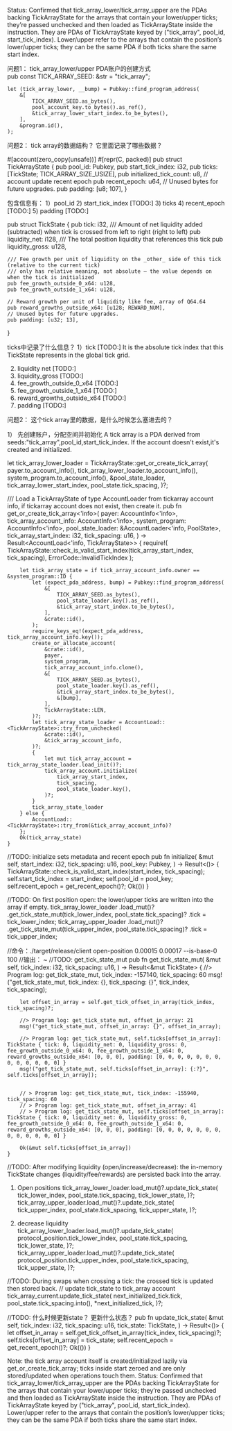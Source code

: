 Status: Confirmed that tick_array_lower/tick_array_upper are the PDAs backing TickArrayState for the arrays that contain your lower/upper ticks; they’re passed unchecked and then loaded as TickArrayState inside the instruction.
They are PDAs of TickArrayState keyed by ("tick_array", pool_id, start_tick_index).
Lower/upper refer to the arrays that contain the position’s lower/upper ticks; they can be the same PDA if both ticks share the same start index.



问题1： tick_array_lower/upper PDA账户的创建方式  
    pub const TICK_ARRAY_SEED: &str = "tick_array";

    let (tick_array_lower, __bump) = Pubkey::find_program_address(
        &[
            TICK_ARRAY_SEED.as_bytes(),
            pool_account_key.to_bytes().as_ref(),
            &tick_array_lower_start_index.to_be_bytes(),
        ],
        &program.id(),
    );

问题2： tick array的数据结构？ 它里面记录了哪些数据？ 

#[account(zero_copy(unsafe))]
#[repr(C, packed)]
pub struct TickArrayState {
    pub pool_id: Pubkey,
    pub start_tick_index: i32,
    pub ticks: [TickState; TICK_ARRAY_SIZE_USIZE],
    pub initialized_tick_count: u8,
    // account update recent epoch
    pub recent_epoch: u64,
    // Unused bytes for future upgrades.
    pub padding: [u8; 107],
}

包含信息有：
1）pool_id 
2) start_tick_index  [TODO:]
3) ticks 
4) recent_epoch  [TODO:]
5) padding  [TODO:]
 
pub struct TickState {
    pub tick: i32,
    /// Amount of net liquidity added (subtracted) when tick is crossed from left to right (right to left)
    pub liquidity_net: i128,
    /// The total position liquidity that references this tick
    pub liquidity_gross: u128,

    /// Fee growth per unit of liquidity on the _other_ side of this tick (relative to the current tick)
    /// only has relative meaning, not absolute — the value depends on when the tick is initialized
    pub fee_growth_outside_0_x64: u128,
    pub fee_growth_outside_1_x64: u128,

    // Reward growth per unit of liquidity like fee, array of Q64.64
    pub reward_growths_outside_x64: [u128; REWARD_NUM],
    // Unused bytes for future upgrades.
    pub padding: [u32; 13],
}

ticks中记录了什么信息？
1）tick   [TODO:]
    It is the absolute tick index that this TickState represents in the global tick grid.

2) liquidity net  [TODO:]
3) liquidity_gross  [TODO:]
4) fee_growth_outside_0_x64  [TODO:]
5) fee_growth_outside_1_x64  [TODO:]
6) reward_growths_outside_x64  [TODO:]
7) padding  [TODO:]


问题2： 这个tick array里的数据，是什么时候怎么塞进去的？ 

1） 先创建账户，分配空间并初始化
A tick array is a PDA derived from seeds:"tick_array",pool_id,start_tick_index. If the account doesn't exist,it's created and initialized. 

let tick_array_lower_loader = TickArrayState::get_or_create_tick_array(
            payer.to_account_info(),
            tick_array_lower_loader.to_account_info(),
            system_program.to_account_info(),
            &pool_state_loader,
            tick_array_lower_start_index,
            pool_state.tick_spacing,
        )?;

/// Load a TickArrayState of type AccountLoader from tickarray account info, if tickarray account does not exist, then create it.
pub fn get_or_create_tick_array<'info>(
        payer: AccountInfo<'info>,
        tick_array_account_info: AccountInfo<'info>,
        system_program: AccountInfo<'info>,
        pool_state_loader: &AccountLoader<'info, PoolState>,
        tick_array_start_index: i32,
        tick_spacing: u16,
    ) -> Result<AccountLoad<'info, TickArrayState>> {
        require!(
            TickArrayState::check_is_valid_start_index(tick_array_start_index, tick_spacing),
            ErrorCode::InvalidTickIndex
        );

        let tick_array_state = if tick_array_account_info.owner == &system_program::ID {
            let (expect_pda_address, bump) = Pubkey::find_program_address(
                &[
                    TICK_ARRAY_SEED.as_bytes(),
                    pool_state_loader.key().as_ref(),
                    &tick_array_start_index.to_be_bytes(),
                ],
                &crate::id(),
            );
            require_keys_eq!(expect_pda_address, tick_array_account_info.key());
            create_or_allocate_account(
                &crate::id(),
                payer,
                system_program,
                tick_array_account_info.clone(),
                &[
                    TICK_ARRAY_SEED.as_bytes(),
                    pool_state_loader.key().as_ref(),
                    &tick_array_start_index.to_be_bytes(),
                    &[bump],
                ],
                TickArrayState::LEN,
            )?;
            let tick_array_state_loader = AccountLoad::<TickArrayState>::try_from_unchecked(
                &crate::id(),
                &tick_array_account_info,
            )?;
            {
                let mut tick_array_account = tick_array_state_loader.load_init()?;
                tick_array_account.initialize(
                    tick_array_start_index,
                    tick_spacing,
                    pool_state_loader.key(),
                )?;
            }
            tick_array_state_loader
        } else {
            AccountLoad::<TickArrayState>::try_from(&tick_array_account_info)?
        };
        Ok(tick_array_state)
    }


//TODO: initialize sets metadata and recent epoch 
    pub fn initialize(
        &mut self,
        start_index: i32,
        tick_spacing: u16,
        pool_key: Pubkey,
    ) -> Result<()> {
        TickArrayState::check_is_valid_start_index(start_index, tick_spacing);
        self.start_tick_index = start_index;
        self.pool_id = pool_key;
        self.recent_epoch = get_recent_epoch()?;
        Ok(())
    }




//TODO: On first position open: the lower/upper ticks are written into the array if empty.
tick_array_lower_loader
    .load_mut()?
    .get_tick_state_mut(tick_lower_index, pool_state.tick_spacing)?
    .tick = tick_lower_index;
tick_array_upper_loader
    .load_mut()?
    .get_tick_state_mut(tick_upper_index, pool_state.tick_spacing)?
    .tick = tick_upper_index;



//命令：./target/release/client open-position 0.00015 0.00017 --is-base-0 100
//输出：  ~
//TODO: get_tick_state_mut 
pub fn get_tick_state_mut(
        &mut self,
        tick_index: i32,
        tick_spacing: u16,
    ) -> Result<&mut TickState> {
        //> Program log: get_tick_state_mut, tick_index: -157140, tick_spacing: 60
        msg!("get_tick_state_mut, tick_index: {}, tick_spacing: {}", tick_index, tick_spacing);

        let offset_in_array = self.get_tick_offset_in_array(tick_index, tick_spacing)?;

        //> Program log: get_tick_state_mut, offset_in_array: 21
        msg!("get_tick_state_mut, offset_in_array: {}", offset_in_array);

        //> Program log: get_tick_state_mut, self.ticks[offset_in_array]: TickState { tick: 0, liquidity_net: 0, liquidity_gross: 0, fee_growth_outside_0_x64: 0, fee_growth_outside_1_x64: 0, reward_growths_outside_x64: [0, 0, 0], padding: [0, 0, 0, 0, 0, 0, 0, 0, 0, 0, 0, 0, 0] }
        msg!("get_tick_state_mut, self.ticks[offset_in_array]: {:?}", self.ticks[offset_in_array]);


        // > Program log: get_tick_state_mut, tick_index: -155940, tick_spacing: 60
        // > Program log: get_tick_state_mut, offset_in_array: 41
        // > Program log: get_tick_state_mut, self.ticks[offset_in_array]: TickState { tick: 0, liquidity_net: 0, liquidity_gross: 0, fee_growth_outside_0_x64: 0, fee_growth_outside_1_x64: 0, reward_growths_outside_x64: [0, 0, 0], padding: [0, 0, 0, 0, 0, 0, 0, 0, 0, 0, 0, 0, 0] }

        Ok(&mut self.ticks[offset_in_array])
    }



//TODO: After modifying liquidity (open/increase/decrease): the in-memory TickState changes (liquidity/fee/rewards) are persisted back into the array.
1) Open positions
tick_array_lower_loader.load_mut()?.update_tick_state(
    tick_lower_index, pool_state.tick_spacing, tick_lower_state,
)?;
tick_array_upper_loader.load_mut()?.update_tick_state(
    tick_upper_index, pool_state.tick_spacing, tick_upper_state,
)?;

2) decrease liquidity 
tick_array_lower_loader.load_mut()?.update_tick_state(
    protocol_position.tick_lower_index, pool_state.tick_spacing, tick_lower_state,
)?;
tick_array_upper_loader.load_mut()?.update_tick_state(
    protocol_position.tick_upper_index, pool_state.tick_spacing, tick_upper_state,
)?;

//TODO: During swaps when crossing a tick: the crossed tick is updated then stored back.
// update tick_state to tick_array account
tick_array_current.update_tick_state(
    next_initialized_tick.tick,
    pool_state.tick_spacing.into(),
    *next_initialized_tick,
)?;


//TODO: 什么时候更新state？ 更新什么状态？
pub fn update_tick_state(
        &mut self,
        tick_index: i32,
        tick_spacing: u16,
        tick_state: TickState,
    ) -> Result<()> {
        let offset_in_array = self.get_tick_offset_in_array(tick_index, tick_spacing)?;
        self.ticks[offset_in_array] = tick_state;
        self.recent_epoch = get_recent_epoch()?;
        Ok(())
    }


Note: the tick array account itself is created/initialized lazily via get_or_create_tick_array; ticks inside start zeroed and are only stored/updated when operations touch them.
Status: Confirmed that tick_array_lower/tick_array_upper are the PDAs backing TickArrayState for the arrays that contain your lower/upper ticks; they’re passed unchecked and then loaded as TickArrayState inside the instruction.
They are PDAs of TickArrayState keyed by ("tick_array", pool_id, start_tick_index).
Lower/upper refer to the arrays that contain the position’s lower/upper ticks; they can be the same PDA if both ticks share the same start index.
